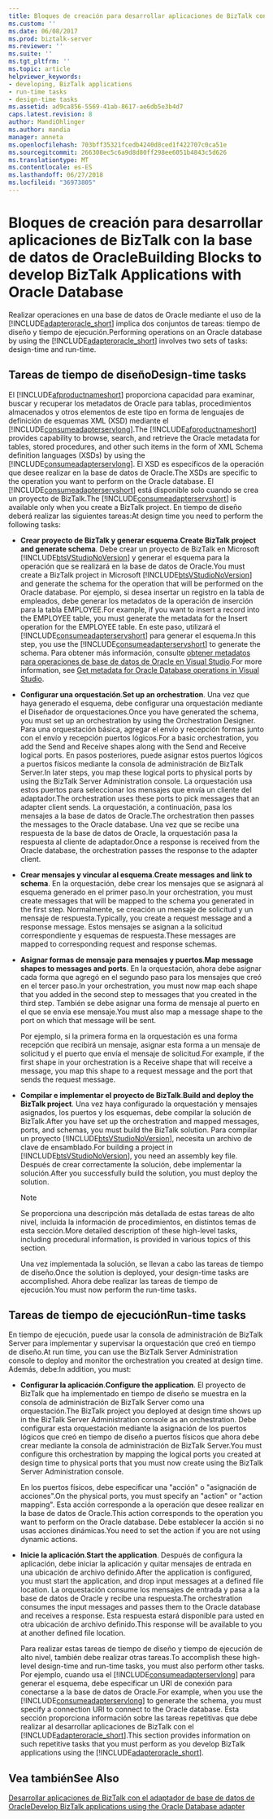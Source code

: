 ```yaml
---
title: Bloques de creación para desarrollar aplicaciones de BizTalk con la base de datos de Oracle | Microsoft Docs
ms.custom: ''
ms.date: 06/08/2017
ms.prod: biztalk-server
ms.reviewer: ''
ms.suite: ''
ms.tgt_pltfrm: ''
ms.topic: article
helpviewer_keywords:
- developing, BizTalk applications
- run-time tasks
- design-time tasks
ms.assetid: ad9ca856-5569-41ab-8617-ae6db5e3b4d7
caps.latest.revision: 8
author: MandiOhlinger
ms.author: mandia
manager: anneta
ms.openlocfilehash: 703bff35321fcedb4240d8ced1f422707c0ca51e
ms.sourcegitcommit: 266308ec5c6a9d8d80ff298ee6051b4843c5d626
ms.translationtype: MT
ms.contentlocale: es-ES
ms.lasthandoff: 06/27/2018
ms.locfileid: "36973805"
---
```

# <a name="building-blocks-to-develop-biztalk-applications-with-oracle-database"></a><span data-ttu-id="b2ced-102">Bloques de creación para desarrollar aplicaciones de BizTalk con la base de datos de Oracle</span><span class="sxs-lookup"><span data-stu-id="b2ced-102">Building Blocks to develop BizTalk Applications with Oracle Database</span></span>
<span data-ttu-id="b2ced-103">Realizar operaciones en una base de datos de Oracle mediante el uso de la [!INCLUDE[adapteroracle_short](../../includes/adapteroracle-short-md.md)] implica dos conjuntos de tareas: tiempo de diseño y tiempo de ejecución.</span><span class="sxs-lookup"><span data-stu-id="b2ced-103">Performing operations on an Oracle database by using the [!INCLUDE[adapteroracle_short](../../includes/adapteroracle-short-md.md)] involves two sets of tasks: design-time and run-time.</span></span>  
  
## <a name="design-time-tasks"></a><span data-ttu-id="b2ced-104">Tareas de tiempo de diseño</span><span class="sxs-lookup"><span data-stu-id="b2ced-104">Design-time tasks</span></span>  
 <span data-ttu-id="b2ced-105">El [!INCLUDE[afproductnameshort](../../includes/afproductnameshort-md.md)] proporciona capacidad para examinar, buscar y recuperar los metadatos de Oracle para tablas, procedimientos almacenados y otros elementos de este tipo en forma de lenguajes de definición de esquemas XML (XSD) mediante el [!INCLUDE[consumeadapterservlong](../../includes/consumeadapterservlong-md.md)].</span><span class="sxs-lookup"><span data-stu-id="b2ced-105">The [!INCLUDE[afproductnameshort](../../includes/afproductnameshort-md.md)] provides capability to browse, search, and retrieve the Oracle metadata for tables, stored procedures, and other such items in the form of XML Schema definition languages (XSDs) by using the [!INCLUDE[consumeadapterservlong](../../includes/consumeadapterservlong-md.md)].</span></span> <span data-ttu-id="b2ced-106">El XSD es específicos de la operación que desee realizar en la base de datos de Oracle.</span><span class="sxs-lookup"><span data-stu-id="b2ced-106">The XSDs are specific to the operation you want to perform on the Oracle database.</span></span> <span data-ttu-id="b2ced-107">El [!INCLUDE[consumeadapterservshort](../../includes/consumeadapterservshort-md.md)] está disponible solo cuando se crea un proyecto de BizTalk.</span><span class="sxs-lookup"><span data-stu-id="b2ced-107">The [!INCLUDE[consumeadapterservshort](../../includes/consumeadapterservshort-md.md)] is available only when you create a BizTalk project.</span></span> <span data-ttu-id="b2ced-108">En tiempo de diseño deberá realizar las siguientes tareas:</span><span class="sxs-lookup"><span data-stu-id="b2ced-108">At design time you need to perform the following tasks:</span></span>  
  
- <span data-ttu-id="b2ced-109">**Crear proyecto de BizTalk y generar esquema**.</span><span class="sxs-lookup"><span data-stu-id="b2ced-109">**Create BizTalk project and generate schema**.</span></span> <span data-ttu-id="b2ced-110">Debe crear un proyecto de BizTalk en Microsoft [!INCLUDE[btsVStudioNoVersion](../../includes/btsvstudionoversion-md.md)] y generar el esquema para la operación que se realizará en la base de datos de Oracle.</span><span class="sxs-lookup"><span data-stu-id="b2ced-110">You must create a BizTalk project in Microsoft [!INCLUDE[btsVStudioNoVersion](../../includes/btsvstudionoversion-md.md)] and generate the schema for the operation that will be performed on the Oracle database.</span></span> <span data-ttu-id="b2ced-111">Por ejemplo, si desea insertar un registro en la tabla de empleados, debe generar los metadatos de la operación de inserción para la tabla EMPLOYEE.</span><span class="sxs-lookup"><span data-stu-id="b2ced-111">For example, if you want to insert a record into the EMPLOYEE table, you must generate the metadata for the Insert operation for the EMPLOYEE table.</span></span> <span data-ttu-id="b2ced-112">En este paso, utilizará el [!INCLUDE[consumeadapterservshort](../../includes/consumeadapterservshort-md.md)] para generar el esquema.</span><span class="sxs-lookup"><span data-stu-id="b2ced-112">In this step, you use the [!INCLUDE[consumeadapterservshort](../../includes/consumeadapterservshort-md.md)] to generate the schema.</span></span> <span data-ttu-id="b2ced-113">Para obtener más información, consulte [obtener metadatos para operaciones de base de datos de Oracle en Visual Studio](../../adapters-and-accelerators/adapter-oracle-database/get-metadata-for-oracle-database-operations-in-visual-studio.md).</span><span class="sxs-lookup"><span data-stu-id="b2ced-113">For more information, see [Get metadata for Oracle Database operations in Visual Studio](../../adapters-and-accelerators/adapter-oracle-database/get-metadata-for-oracle-database-operations-in-visual-studio.md).</span></span>
  
- <span data-ttu-id="b2ced-114">**Configurar una orquestación**.</span><span class="sxs-lookup"><span data-stu-id="b2ced-114">**Set up an orchestration**.</span></span> <span data-ttu-id="b2ced-115">Una vez que haya generado el esquema, debe configurar una orquestación mediante el Diseñador de orquestaciones.</span><span class="sxs-lookup"><span data-stu-id="b2ced-115">Once you have generated the schema, you must set up an orchestration by using the Orchestration Designer.</span></span> <span data-ttu-id="b2ced-116">Para una orquestación básica, agregar el envío y recepción formas junto con el envío y recepción puertos lógicos.</span><span class="sxs-lookup"><span data-stu-id="b2ced-116">For a basic orchestration, you add the Send and Receive shapes along with the Send and Receive logical ports.</span></span> <span data-ttu-id="b2ced-117">En pasos posteriores, puede asignar estos puertos lógicos a puertos físicos mediante la consola de administración de BizTalk Server.</span><span class="sxs-lookup"><span data-stu-id="b2ced-117">In later steps, you map these logical ports to physical ports by using the BizTalk Server Administration console.</span></span> <span data-ttu-id="b2ced-118">La orquestación usa estos puertos para seleccionar los mensajes que envía un cliente del adaptador.</span><span class="sxs-lookup"><span data-stu-id="b2ced-118">The orchestration uses these ports to pick messages that an adapter client sends.</span></span> <span data-ttu-id="b2ced-119">La orquestación, a continuación, pasa los mensajes a la base de datos de Oracle.</span><span class="sxs-lookup"><span data-stu-id="b2ced-119">The orchestration then passes the messages to the Oracle database.</span></span> <span data-ttu-id="b2ced-120">Una vez que se recibe una respuesta de la base de datos de Oracle, la orquestación pasa la respuesta al cliente de adaptador.</span><span class="sxs-lookup"><span data-stu-id="b2ced-120">Once a response is received from the Oracle database, the orchestration passes the response to the adapter client.</span></span>  
  
- <span data-ttu-id="b2ced-121">**Crear mensajes y vincular al esquema**.</span><span class="sxs-lookup"><span data-stu-id="b2ced-121">**Create messages and link to schema**.</span></span> <span data-ttu-id="b2ced-122">En la orquestación, debe crear los mensajes que se asignará al esquema generado en el primer paso.</span><span class="sxs-lookup"><span data-stu-id="b2ced-122">In your orchestration, you must create messages that will be mapped to the schema you generated in the first step.</span></span> <span data-ttu-id="b2ced-123">Normalmente, se creación un mensaje de solicitud y un mensaje de respuesta.</span><span class="sxs-lookup"><span data-stu-id="b2ced-123">Typically, you create a request message and a response message.</span></span> <span data-ttu-id="b2ced-124">Estos mensajes se asignan a la solicitud correspondiente y esquemas de respuesta.</span><span class="sxs-lookup"><span data-stu-id="b2ced-124">These messages are mapped to corresponding request and response schemas.</span></span>  
  
- <span data-ttu-id="b2ced-125">**Asignar formas de mensaje para mensajes y puertos**.</span><span class="sxs-lookup"><span data-stu-id="b2ced-125">**Map message shapes to messages and ports**.</span></span> <span data-ttu-id="b2ced-126">En la orquestación, ahora debe asignar cada forma que agregó en el segundo paso para los mensajes que creó en el tercer paso.</span><span class="sxs-lookup"><span data-stu-id="b2ced-126">In your orchestration, you must now map each shape that you added in the second step to messages that you created in the third step.</span></span> <span data-ttu-id="b2ced-127">También se debe asignar una forma de mensaje al puerto en el que se envía ese mensaje.</span><span class="sxs-lookup"><span data-stu-id="b2ced-127">You must also map a message shape to the port on which that message will be sent.</span></span>  
  
   <span data-ttu-id="b2ced-128">Por ejemplo, si la primera forma en la orquestación es una forma recepción que recibirá un mensaje, asignar esta forma a un mensaje de solicitud y el puerto que envía el mensaje de solicitud.</span><span class="sxs-lookup"><span data-stu-id="b2ced-128">For example, if the first shape in your orchestration is a Receive shape that will receive a message, you map this shape to a request message and the port that sends the request message.</span></span>  
  
- <span data-ttu-id="b2ced-129">**Compilar e implementar el proyecto de BizTalk**.</span><span class="sxs-lookup"><span data-stu-id="b2ced-129">**Build and deploy the BizTalk project**.</span></span> <span data-ttu-id="b2ced-130">Una vez haya configurado la orquestación y mensajes asignados, los puertos y los esquemas, debe compilar la solución de BizTalk.</span><span class="sxs-lookup"><span data-stu-id="b2ced-130">After you have set up the orchestration and mapped messages, ports, and schemas, you must build the BizTalk solution.</span></span> <span data-ttu-id="b2ced-131">Para compilar un proyecto [!INCLUDE[btsVStudioNoVersion](../../includes/btsvstudionoversion-md.md)], necesita un archivo de clave de ensamblado.</span><span class="sxs-lookup"><span data-stu-id="b2ced-131">For building a project in [!INCLUDE[btsVStudioNoVersion](../../includes/btsvstudionoversion-md.md)], you need an assembly key file.</span></span> <span data-ttu-id="b2ced-132">Después de crear correctamente la solución, debe implementar la solución.</span><span class="sxs-lookup"><span data-stu-id="b2ced-132">After you successfully build the solution, you must deploy the solution.</span></span>  
  
  > [!NOTE]
  >  <span data-ttu-id="b2ced-133">Se proporciona una descripción más detallada de estas tareas de alto nivel, incluida la información de procedimientos, en distintos temas de esta sección.</span><span class="sxs-lookup"><span data-stu-id="b2ced-133">More detailed description of these high-level tasks, including procedural information, is provided in various topics of this section.</span></span>  
  
  <span data-ttu-id="b2ced-134">Una vez implementada la solución, se llevan a cabo las tareas de tiempo de diseño.</span><span class="sxs-lookup"><span data-stu-id="b2ced-134">Once the solution is deployed, your design-time tasks are accomplished.</span></span> <span data-ttu-id="b2ced-135">Ahora debe realizar las tareas de tiempo de ejecución.</span><span class="sxs-lookup"><span data-stu-id="b2ced-135">You must now perform the run-time tasks.</span></span>  
  
## <a name="run-time-tasks"></a><span data-ttu-id="b2ced-136">Tareas de tiempo de ejecución</span><span class="sxs-lookup"><span data-stu-id="b2ced-136">Run-time tasks</span></span>  
 <span data-ttu-id="b2ced-137">En tiempo de ejecución, puede usar la consola de administración de BizTalk Server para implementar y supervisar la orquestación que creó en tiempo de diseño.</span><span class="sxs-lookup"><span data-stu-id="b2ced-137">At run time, you can use the BizTalk Server Administration console to deploy and monitor the orchestration you created at design time.</span></span> <span data-ttu-id="b2ced-138">Además, debe:</span><span class="sxs-lookup"><span data-stu-id="b2ced-138">In addition, you must:</span></span>  
  
- <span data-ttu-id="b2ced-139">**Configurar la aplicación**.</span><span class="sxs-lookup"><span data-stu-id="b2ced-139">**Configure the application**.</span></span> <span data-ttu-id="b2ced-140">El proyecto de BizTalk que ha implementado en tiempo de diseño se muestra en la consola de administración de BizTalk Server como una orquestación.</span><span class="sxs-lookup"><span data-stu-id="b2ced-140">The BizTalk project you deployed at design time shows up in the BizTalk Server Administration console as an orchestration.</span></span> <span data-ttu-id="b2ced-141">Debe configurar esta orquestación mediante la asignación de los puertos lógicos que creó en tiempo de diseño a puertos físicos que ahora debe crear mediante la consola de administración de BizTalk Server.</span><span class="sxs-lookup"><span data-stu-id="b2ced-141">You must configure this orchestration by mapping the logical ports you created at design time to physical ports that you must now create using the BizTalk Server Administration console.</span></span>  
  
   <span data-ttu-id="b2ced-142">En los puertos físicos, debe especificar una "acción" o "asignación de acciones".</span><span class="sxs-lookup"><span data-stu-id="b2ced-142">On the physical ports, you must specify an "action" or "action mapping".</span></span> <span data-ttu-id="b2ced-143">Esta acción corresponde a la operación que desee realizar en la base de datos de Oracle.</span><span class="sxs-lookup"><span data-stu-id="b2ced-143">This action corresponds to the operation you want to perform on the Oracle database.</span></span> <span data-ttu-id="b2ced-144">Debe establecer la acción si no usas acciones dinámicas.</span><span class="sxs-lookup"><span data-stu-id="b2ced-144">You need to set the action if you are not using dynamic actions.</span></span>  
  
- <span data-ttu-id="b2ced-145">**Inicie la aplicación**.</span><span class="sxs-lookup"><span data-stu-id="b2ced-145">**Start the application**.</span></span> <span data-ttu-id="b2ced-146">Después de configura la aplicación, debe iniciar la aplicación y quitar mensajes de entrada en una ubicación de archivo definido.</span><span class="sxs-lookup"><span data-stu-id="b2ced-146">After the application is configured, you must start the application, and drop input messages at a defined file location.</span></span> <span data-ttu-id="b2ced-147">La orquestación consume los mensajes de entrada y pasa a la base de datos de Oracle y recibe una respuesta.</span><span class="sxs-lookup"><span data-stu-id="b2ced-147">The orchestration consumes the input messages and passes them to the Oracle database and receives a response.</span></span> <span data-ttu-id="b2ced-148">Esta respuesta estará disponible para usted en otra ubicación de archivo definido.</span><span class="sxs-lookup"><span data-stu-id="b2ced-148">This response will be available to you at another defined file location.</span></span>  
  
  <span data-ttu-id="b2ced-149">Para realizar estas tareas de tiempo de diseño y tiempo de ejecución de alto nivel, también debe realizar otras tareas.</span><span class="sxs-lookup"><span data-stu-id="b2ced-149">To accomplish these high-level design-time and run-time tasks, you must also perform other tasks.</span></span> <span data-ttu-id="b2ced-150">Por ejemplo, cuando usa el [!INCLUDE[consumeadapterservlong](../../includes/consumeadapterservlong-md.md)] para generar el esquema, debe especificar un URI de conexión para conectarse a la base de datos de Oracle.</span><span class="sxs-lookup"><span data-stu-id="b2ced-150">For example, when you use the [!INCLUDE[consumeadapterservlong](../../includes/consumeadapterservlong-md.md)] to generate the schema, you must specify a connection URI to connect to the Oracle database.</span></span> <span data-ttu-id="b2ced-151">Esta sección proporciona información sobre las tareas repetitivas que debe realizar al desarrollar aplicaciones de BizTalk con el [!INCLUDE[adapteroracle_short](../../includes/adapteroracle-short-md.md)].</span><span class="sxs-lookup"><span data-stu-id="b2ced-151">This section provides information on such repetitive tasks that you must perform as you develop BizTalk applications using the [!INCLUDE[adapteroracle_short](../../includes/adapteroracle-short-md.md)].</span></span>  
  

  
## <a name="see-also"></a><span data-ttu-id="b2ced-152">Vea también</span><span class="sxs-lookup"><span data-stu-id="b2ced-152">See Also</span></span>  
[<span data-ttu-id="b2ced-153">Desarrollar aplicaciones de BizTalk con el adaptador de base de datos de Oracle</span><span class="sxs-lookup"><span data-stu-id="b2ced-153">Develop BizTalk applications using the Oracle Database adapter</span></span>](../../adapters-and-accelerators/adapter-oracle-database/develop-biztalk-applications-using-the-oracle-database-adapter.md)